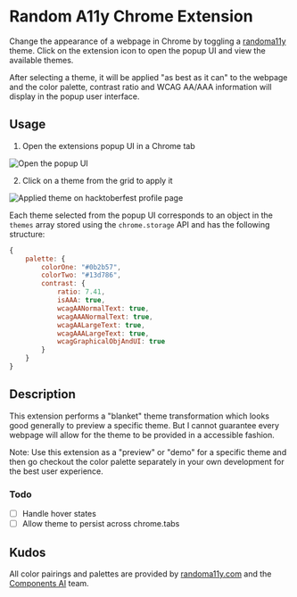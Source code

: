 # Random A11y Chrome Extension
Change the appearance of a webpage in Chrome by toggling a [randoma11y](https://randoma11y.com) theme. Click on the extension icon to open the popup UI and view the available themes. 

After selecting a theme, it will be applied "as best as it can" to the webpage and the color palette, contrast ratio and WCAG AA/AAA information will display in the popup user interface.

## Usage

1. Open the extensions popup UI in a Chrome tab

![Open the popup UI](https://user-images.githubusercontent.com/48612525/136933461-52256e84-8a2f-4d00-9b76-7d424979c152.png)

2. Click on a theme from the grid to apply it

![Applied theme on hacktoberfest profile page](https://user-images.githubusercontent.com/48612525/136933445-07ebeb92-d690-494f-9b54-e062a2b28ef3.png)

Each theme selected from the popup UI corresponds to an object in the `themes` array stored using the `chrome.storage` API and has the following structure:

```js
{
    palette: {
        colorOne: "#0b2b57",
        colorTwo: "#13d786",
        contrast: {
            ratio: 7.41,
            isAAA: true,
            wcagAANormalText: true,
            wcagAAANormalText: true,
            wcagAALargeText: true,
            wcagAAALargeText: true,
            wcagGraphicalObjAndUI: true
        }
    }
}
```

## Description

This extension performs a "blanket" theme transformation which looks good generally to preview a specific theme. But I cannot guarantee every webpage will allow for the theme to be provided in a accessible fashion. 

Note: Use this extension as a "preview" or "demo" for a specific theme and then go checkout the color palette separately in your own development for the best user experience.

### Todo
- [ ] Handle hover states
- [ ] Allow theme to persist across chrome.tabs

## Kudos
All color pairings and palettes are provided by [randoma11y.com](https://randoma11y.com) and the [Components AI](https://components.ai/) team.